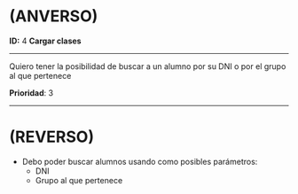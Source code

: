 # (ANVERSO)
**ID:** 4 **Cargar clases**

---
Quiero tener la posibilidad de buscar a un alumno por su DNI o por el grupo al que pertenece

**Prioridad**: 3

---
# (REVERSO)
* Debo poder buscar alumnos usando como posibles parámetros:
	* DNI
	* Grupo al que pertenece
